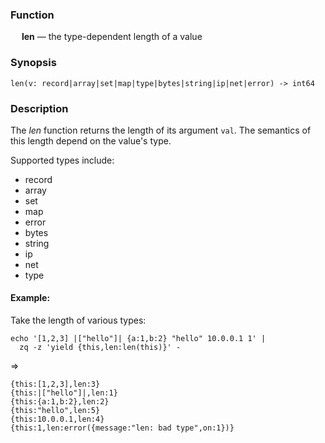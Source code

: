 ### Function

&emsp; **len** &mdash; the type-dependent length of a value

### Synopsis

```
len(v: record|array|set|map|type|bytes|string|ip|net|error) -> int64
```

### Description

The _len_ function returns the length of its argument `val`.
The semantics of this length depend on the value's type.

Supported types include:
- record
- array
- set
- map
- error
- bytes
- string
- ip
- net
- type

#### Example:

Take the length of various types:

```mdtest-command
echo '[1,2,3] |["hello"]| {a:1,b:2} "hello" 10.0.0.1 1' |
  zq -z 'yield {this,len:len(this)}' -
```
=>
```mdtest-output
{this:[1,2,3],len:3}
{this:|["hello"]|,len:1}
{this:{a:1,b:2},len:2}
{this:"hello",len:5}
{this:10.0.0.1,len:4}
{this:1,len:error({message:"len: bad type",on:1})}
```
